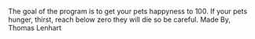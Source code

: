 The goal of the program is to get your pets happyness to 100. If your pets hunger, thirst, reach below zero they will die so be careful.
Made By, Thomas Lenhart